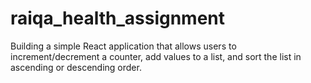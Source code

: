 # raiqa_health_assignment
Building a simple React application that allows users to increment/decrement a counter, add values to a list, and sort the list in ascending or descending order. 
